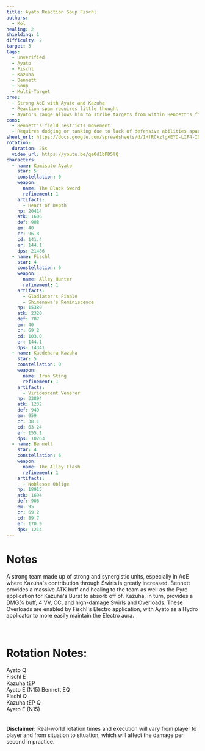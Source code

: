 ```yaml
---
title: Ayato Reaction Soup Fischl
authors:
  - Kol
healing: 2
shielding: 1
difficulty: 2
target: 3
tags:
  - Unverified
  - Ayato
  - Fischl
  - Kazuha
  - Bennett
  - Soup
  - Multi-Target
pros:
  - Strong AoE with Ayato and Kazuha
  - Reaction spam requires little thought
  - Ayato's range allows him to strike targets from within Bennett's field comfortably
cons:
  - Bennett's field restricts movement
  - Requires dodging or tanking due to lack of defensive abilities apart from Bennett's healing
sheet_url: https://docs.google.com/spreadsheets/d/1HfRCkzlgXEYD-LIF4-IDMy4gslZh42LBESv7Bk-6Gag/edit#gid=248325008
rotation:
  duration: 25s
  video_url: https://youtu.be/qe0d1bPD5lQ
characters:
  - name: Kamisato Ayato
    star: 5
    constellation: 0
    weapon:
      name: The Black Sword
      refinement: 1
    artifacts:
      - Heart of Depth
    hp: 20414
    atk: 1606
    def: 908
    em: 40
    cr: 96.8
    cd: 141.4
    er: 144.1
    dps: 21486
  - name: Fischl
    star: 4
    constellation: 6
    weapon:
      name: Alley Hunter
      refinement: 1
    artifacts:
      - Gladiator's Finale
      - Shimenawa's Reminiscence
    hp: 15389
    atk: 2320
    def: 707
    em: 40
    cr: 69.2
    cd: 103.0
    er: 144.1
    dps: 14341
  - name: Kaedehara Kazuha
    star: 5
    constellation: 0
    weapon:
      name: Iron Sting
      refinement: 1
    artifacts:
      - Viridescent Venerer
    hp: 33894
    atk: 1232
    def: 949
    em: 959
    cr: 38.1
    cd: 63.24
    er: 155.1
    dps: 10263
  - name: Bennett
    star: 4
    constellation: 6
    weapon:
      name: The Alley Flash
      refinement: 1
    artifacts:
      - Noblesse Oblige
    hp: 18915
    atk: 1694
    def: 906
    em: 95
    cr: 69.2
    cd: 89.7
    er: 170.9
    dps: 1214
---
```

 
# **Notes**  

A strong team made up of strong and synergistic units, especially in AoE where Kazuha's contribution through Swirls is greatly increased. Bennett provides a massive ATK buff and healing to the team as well as the Pyro application for Kazuha's Burst to absorb off of. Kazuha, in turn, provides a DMG% buff, 4 VV, CC, and high-damage Swirls and Overloads. These Overloads are enabled by Fischl's Electro application, with Ayato as a Hydro applicator to more easily maintain the Electro aura.  
<br></br>
# **Rotation Notes:**  
Ayato Q  
Fischl E  
Kazuha tEP  
Ayato E (N15) 
Bennett EQ  
Fischl Q  
Kazuha tEP Q  
Ayato E (N15)   
<br></br>
**Disclaimer:** Real-world rotation times and execution will vary from player to player and from situation to situation, which will affect the damage per second in practice. 
 